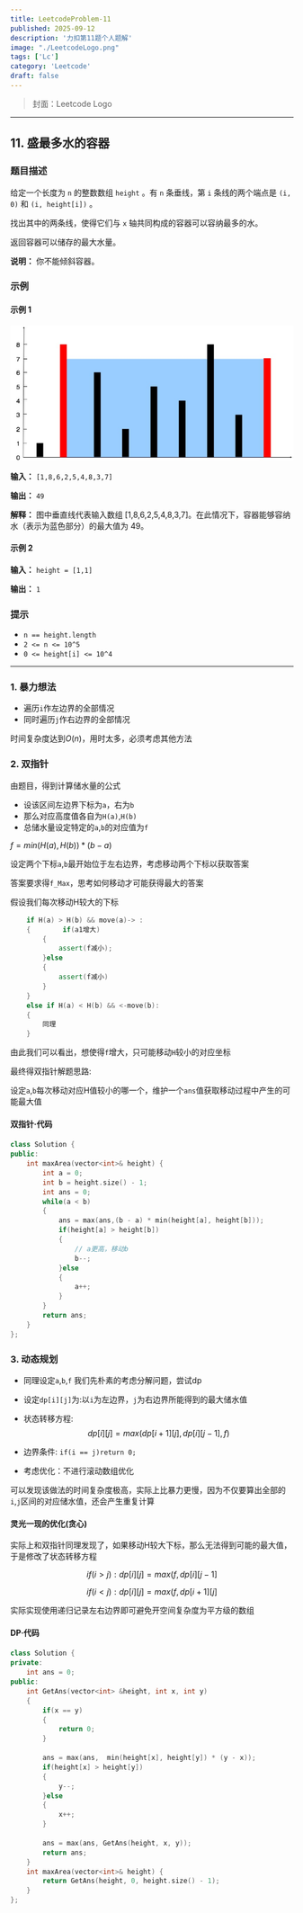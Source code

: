 ```yaml
---
title: LeetcodeProblem-11
published: 2025-09-12
description: '力扣第11题个人题解'
image: "./LeetcodeLogo.png"
tags: ['Lc']
category: 'Leetcode'
draft: false 
---
```


> 封面：Leetcode Logo

---

## 11. 盛最多水的容器

### 题目描述

给定一个长度为 `n` 的整数数组 `height` 。有 `n` 条垂线，第 `i` 条线的两个端点是 `(i, 0)` 和 `(i, height[i])` 。

找出其中的两条线，使得它们与 `x` 轴共同构成的容器可以容纳最多的水。

返回容器可以储存的最大水量。

**说明：** 你不能倾斜容器。

### 示例

#### 示例 1

![示例图](./question_11.jpg)

**输入：** `[1,8,6,2,5,4,8,3,7]`

**输出：** `49`

**解释：** 图中垂直线代表输入数组 [1,8,6,2,5,4,8,3,7]。在此情况下，容器能够容纳水（表示为蓝色部分）的最大值为 49。

#### 示例 2

**输入：** `height = [1,1]`

**输出：** `1`

### 提示

- `n == height.length`
- `2 <= n <= 10^5`
- `0 <= height[i] <= 10^4`

---

### 1. 暴力想法

- 遍历`i`作左边界的全部情况
- 同时遍历`j`作右边界的全部情况

时间复杂度达到$O(n)$，用时太多，必须考虑其他方法

### 2. 双指针

由题目，得到计算储水量的公式

- 设该区间左边界下标为`a`，右为`b`
- 那么对应高度值各自为`H(a)`,`H(b)`
- 总储水量设定特定的`a`,`b`的对应值为`f`

$f = min(H(a), H(b)) * (b - a)$

设定两个下标`a`,`b`最开始位于左右边界，考虑移动两个下标以获取答案

答案要求得`f_Max`，思考如何移动才可能获得最大的答案

假设我们每次移动H较大的下标

```cpp
    if H(a) > H(b) && move(a)-> :
    {        if(a1增大)
        {
            assert(f减小);
        }else
        {
            assert(f减小)
        }
    }
    else if H(a) < H(b) && <-move(b):
    {
        同理
    }
```

由此我们可以看出，想使得`f`增大，只可能移动`H`较小的对应坐标

最终得双指针解题思路:

设定`a`,`b`每次移动对应H值较小的哪一个，维护一个`ans`值获取移动过程中产生的可能最大值

#### 双指针·代码

```cpp
class Solution {
public:
    int maxArea(vector<int>& height) {
        int a = 0;
        int b = height.size() - 1;
        int ans = 0;
        while(a < b)
        {
            ans = max(ans,(b - a) * min(height[a], height[b]));
            if(height[a] > height[b])
            {
                // a更高，移动b
                b--;          
            }else
            {
                a++;          
            }
        }
        return ans;
    }
};
```

### 3. 动态规划

- 同理设定`a`,`b`,`f`
我们先朴素的考虑分解问题，尝试dp

- 设定`dp[i][j]`为:以`i`为左边界，`j`为右边界所能得到的最大储水值

- 状态转移方程:$$dp[i][j] = max(dp[i+1][j], dp[i][j-1], f)$$

- 边界条件: `if(i == j)return 0;`

- 考虑优化：不进行滚动数组优化

可以发现该做法的时间复杂度极高，实际上比暴力更慢，因为不仅要算出全部的`i`,`j`区间的对应储水值，还会产生重复计算

#### 灵光一现的优化(贪心)

实际上和双指针同理发现了，如果移动H较大下标，那么无法得到可能的最大值，于是修改了状态转移方程

$$if (i > j) : dp[i][j] = max(f, dp[i][j-1]$$

$$if (i < j) : dp[i][j] = max(f, dp[i+1][j]$$

实际实现使用递归记录左右边界即可避免开空间复杂度为平方级的数组

#### DP·代码

```cpp
class Solution {
private:
    int ans = 0;
public:
    int GetAns(vector<int> &height, int x, int y)
    {
        if(x == y)
        {
            return 0;
        }

        ans = max(ans,  min(height[x], height[y]) * (y - x));
        if(height[x] > height[y])
        {
            y--;
        }else
        {
            x++;
        }
        
        ans = max(ans, GetAns(height, x, y));
        return ans;
    }
    int maxArea(vector<int>& height) {
        return GetAns(height, 0, height.size() - 1);
    }
};
```
